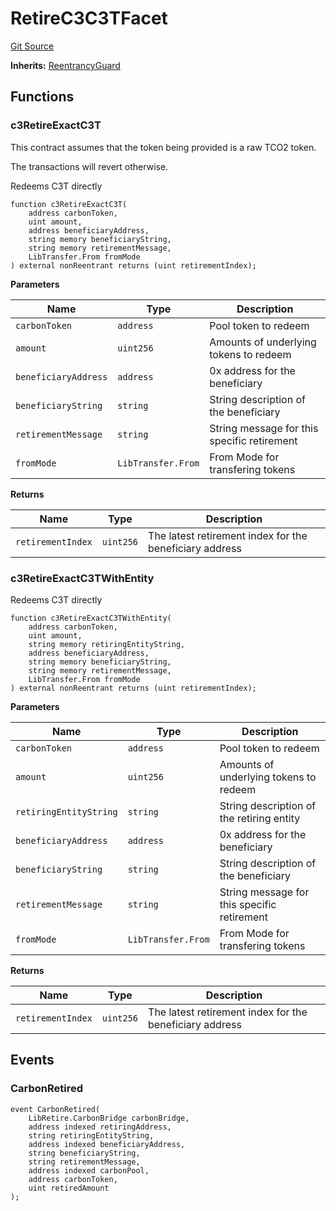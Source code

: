 # RetireC3C3TFacet
[Git Source](https://github.com/KlimaDAO/klimadao-solidity/blob/b98fc1e8b7dcf2a7b80bbaba384c8c84431739fc/src/infinity/facets/Bridges/C3/RetireC3C3TFacet.sol)

**Inherits:**
[ReentrancyGuard](/src/infinity/ReentrancyGuard.sol/abstract.ReentrancyGuard.md)


## Functions
### c3RetireExactC3T

This contract assumes that the token being provided is a raw TCO2 token.

The transactions will revert otherwise.

Redeems C3T directly


```solidity
function c3RetireExactC3T(
    address carbonToken,
    uint amount,
    address beneficiaryAddress,
    string memory beneficiaryString,
    string memory retirementMessage,
    LibTransfer.From fromMode
) external nonReentrant returns (uint retirementIndex);
```
**Parameters**

|Name|Type|Description|
|----|----|-----------|
|`carbonToken`|`address`|         Pool token to redeem|
|`amount`|`uint256`|              Amounts of underlying tokens to redeem|
|`beneficiaryAddress`|`address`|  0x address for the beneficiary|
|`beneficiaryString`|`string`|   String description of the beneficiary|
|`retirementMessage`|`string`|   String message for this specific retirement|
|`fromMode`|`LibTransfer.From`|            From Mode for transfering tokens|

**Returns**

|Name|Type|Description|
|----|----|-----------|
|`retirementIndex`|`uint256`|    The latest retirement index for the beneficiary address|


### c3RetireExactC3TWithEntity

Redeems C3T directly


```solidity
function c3RetireExactC3TWithEntity(
    address carbonToken,
    uint amount,
    string memory retiringEntityString,
    address beneficiaryAddress,
    string memory beneficiaryString,
    string memory retirementMessage,
    LibTransfer.From fromMode
) external nonReentrant returns (uint retirementIndex);
```
**Parameters**

|Name|Type|Description|
|----|----|-----------|
|`carbonToken`|`address`|         Pool token to redeem|
|`amount`|`uint256`|              Amounts of underlying tokens to redeem|
|`retiringEntityString`|`string`|String description of the retiring entity|
|`beneficiaryAddress`|`address`|  0x address for the beneficiary|
|`beneficiaryString`|`string`|   String description of the beneficiary|
|`retirementMessage`|`string`|   String message for this specific retirement|
|`fromMode`|`LibTransfer.From`|            From Mode for transfering tokens|

**Returns**

|Name|Type|Description|
|----|----|-----------|
|`retirementIndex`|`uint256`|    The latest retirement index for the beneficiary address|


## Events
### CarbonRetired

```solidity
event CarbonRetired(
    LibRetire.CarbonBridge carbonBridge,
    address indexed retiringAddress,
    string retiringEntityString,
    address indexed beneficiaryAddress,
    string beneficiaryString,
    string retirementMessage,
    address indexed carbonPool,
    address carbonToken,
    uint retiredAmount
);
```


